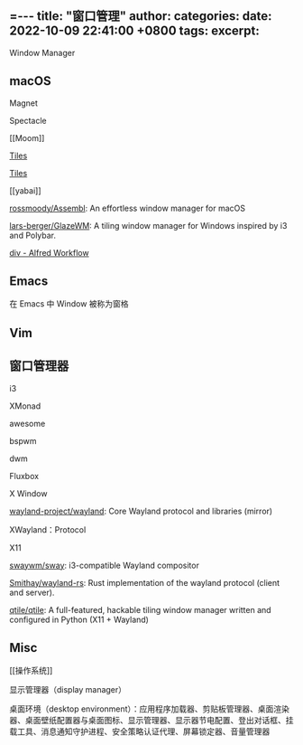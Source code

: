 =---
title: "窗口管理"
author: 
categories: 
date: 2022-10-09 22:41:00 +0800
tags: 
excerpt: 
---

Window Manager

## macOS


Magnet

Spectacle

[[Moom]]

[Tiles](https://www.sempliva.com/tiles/)

[Tiles](https://freemacsoft.net/tiles/)

[[yabai]]

[rossmoody/Assembl](https://github.com/rossmoody/Assembl): An effortless window manager for macOS

[lars-berger/GlazeWM](https://github.com/lars-berger/GlazeWM): A tiling window manager for Windows inspired by i3 and Polybar.

[div - Alfred Workflow](https://github.com/pawelgrzybek/div)


## Emacs

在 Emacs 中 Window 被称为窗格


## Vim


## 窗口管理器


i3

XMonad

awesome

bspwm

dwm

Fluxbox

X Window

[wayland-project/wayland](https://github.com/wayland-project/wayland): Core Wayland protocol and libraries (mirror)

XWayland：Protocol

X11

[swaywm/sway](https://github.com/swaywm/sway): i3-compatible Wayland compositor

[Smithay/wayland-rs](https://github.com/Smithay/wayland-rs): Rust implementation of the wayland protocol (client and server).

[qtile/qtile](https://github.com/qtile/qtile): A full-featured, hackable tiling window manager written and configured in Python (X11 + Wayland)



## Misc

[[操作系统]]

显示管理器（display manager）

桌面环境（desktop environment）：应用程序加载器、剪贴板管理器、桌面渲染器、桌面壁纸配置器与桌面图标、显示管理器、显示器节电配置、登出对话框、挂载工具、消息通知守护进程、安全策略认证代理、屏幕锁定器、音量管理器






